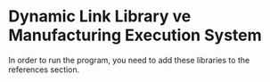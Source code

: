 # Dynamic Link Library ve Manufacturing Execution System
 In order to run the program, you need to add these libraries to the references section.
